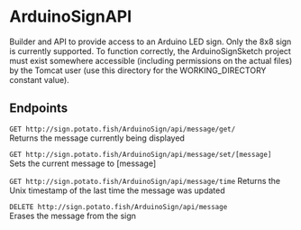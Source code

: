 # ArduinoSignAPI
Builder and API to provide access to an Arduino LED sign. Only the 8x8 sign is currently supported.
To function correctly, the ArduinoSignSketch project must exist somewhere accessible (including permissions on the actual files) by the Tomcat user (use this directory for the WORKING_DIRECTORY constant value).

## Endpoints
`GET http://sign.potato.fish/ArduinoSign/api/message/get/`  
Returns the message currently being displayed

`GET http://sign.potato.fish/ArduinoSign/api/message/set/[message]`  
Sets the current message to [message]

`GET http://sign.potato.fish/ArduinoSign/api/message/time`
Returns the Unix timestamp of the last time the message was updated

`DELETE http://sign.potato.fish/ArduinoSign/api/message`  
Erases the message from the sign
